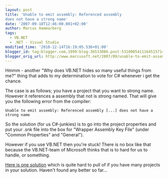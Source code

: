 ```yaml
---
layout: post
title: 'Unable to emit assembly: Referenced assembly
does not have a strong name'
date: '2007-09-18T12:46:00.001+02:00'
author: Marcus Hammarberg
tags:
  - VB.NET
  - .NET - Visual Studio
modified_time: '2010-12-14T16:19:05.536+01:00'
blogger_id: tag:blogger.com,1999:blog-36533086.post-5310005411164515714
blogger_orig_url: http://www.marcusoft.net/2007/09/unable-to-emit-assembly-referenced.html
---
```



<div align="left">

Hmmm - another "Why does VB.NET hides so many useful things from me?"
thing that adds to my determination to vote for C# whenever i get the
chance.

The case is as follows; you have a project that you want to strong name.
However it references a assembly that not is strong named. That will
give you the following error from the compiler:

</div>

<div align="left">


`Unable to emit assembly: Referenced assembly [...] does not have a strong name`

</div>

<div align="left">

</div>

<div align="left">

</div>

<div align="left">

So the solution (for us C#-junkies) is to go into the project properties
and put your .snk file into the box for "Wrapper Assembly Key File"
(under "Common Properties" and "General").

</div>

<div align="left">

</div>

<div align="left">

However if you use VB.NET then you're stuck! There is no box like that
because the VB.NET-team of Microsoft thinks that is to hard for us to
handle, or something.

</div>

<div align="left">

</div>

<div align="left">

[Here is one
solution](http://www.novicksoftware.com/TipsAndTricks/tip-vb-net-tlimp-strong-name.htm)
which is quite hard to pull of if you have many projects in your
solution. Haven't found any better so far...

</div>

<div align="left">

</div>

<div align="left">

</div>
